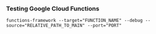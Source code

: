 ### Testing Google Cloud Functions
```
functions-framework --target="FUNCTION_NAME" --debug --source="RELATIVE_PATH_TO_MAIN" --port="PORT"
```